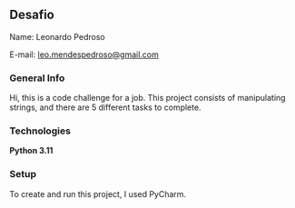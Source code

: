 ## Desafio
Name: Leonardo Pedroso

E-mail: leo.mendespedroso@gmail.com

### General Info
Hi, this is a code challenge for a job.
This project consists of manipulating strings, and there are 5 different tasks to complete.

### Technologies
**Python 3.11**

### Setup
To create and run this project, I used PyCharm.
